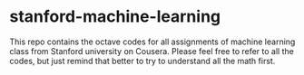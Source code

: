 # stanford-machine-learning
This repo contains the octave codes for all assignments of machine learning class from Stanford university on Cousera.
Please feel free to refer to all the codes, but just remind that better to try to understand all the math first.
